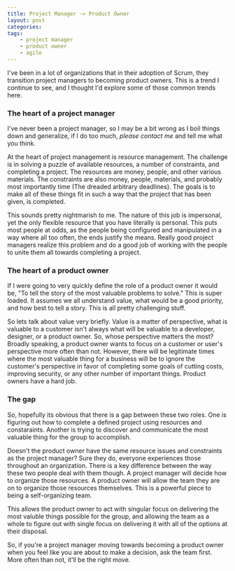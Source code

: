 ```yaml
---
title: Project Manager -> Product Owner
layout: post
categories:
tags:
    - project manager
    - product owner
    - agile
---
```


I've been in a lot of organizations that in their adoption of Scrum, they transition project managers to becoming
product owners. This is a trend I continue to see, and I thought I'd explore some of those common trends here.

### The heart of a project manager

I've never been a project manager, so I may be a bit wrong as I boil things down and generalize, if I do too much,
_please contact me_ and tell me what you think.

At the heart of project management is resource management. The challenge is in solving a puzzle of available resources,
a number of constraints, and completing a project. The resources are money, people, and other various materials. The
constraints are also money, people, materials, and probably most importantly time (The dreaded arbitrary deadlines). The
goals is to make all of these things fit in such a way that the project that has been given, is completed.

This sounds pretty nightmarish to me. The nature of this job is impersonal, yet the only flexible resource that you have
literally is personal. This puts most people at odds, as the people being configured and manipulated in a way where all
too often, the ends justify the means. Really good project managers realize this problem and do a good job of working
with the people to unite them all towards completing a project.

### The heart of a product owner

If I were going to very quickly define the role of a product owner it would be, "To tell the story of the most valuable 
problems to solve." This is super loaded. It assumes we all understand value, what would be a good priority, and how best
to tell a story. This is all pretty challenging stuff.

So lets talk about value very briefly. Value is a matter of perspective, what is valuable to a customer isn't always what
will be valuable to a developer, designer, or a product owner. So, whose perspective matters the most? Broadly speaking,
a product owner wants to focus on a customer or user's perspective more often than not. However, there will be legitimate
times where the most valuable thing for a business will be to ignore the customer's perspective in favor of completing
some goals of cutting costs, improving security, or any other number of important things. Product owners have a hard job.

### The gap

So, hopefully its obvious that there is a gap between these two roles. One is figuring out how to complete a defined
project using resources and constaraints. Another is trying to discover and communicate the most valuable thing for
the group to accomplish.

Doesn't the product owner have the same resource issues and constraints as the project manager? Sure they do, everyone
experiences those throughout an organization. There is a key difference between the way these two people deal with them
though. A project manager will decide how to organize those resources. A product owner will allow the team they are on
to organize those resources themselves. This is a powerful piece to being a self-organizing team.

This allows the product owner to act with singular focus on delivering the most valuble things possible for the group, and
allowing the team as a whole to figure out with single focus on delivering it with all of the options at their disposal.

So, if you're a project manager moving towards becoming a product owner when you feel like you are about to make a decision,
ask the team first. More often than not, it'll be the right move.
